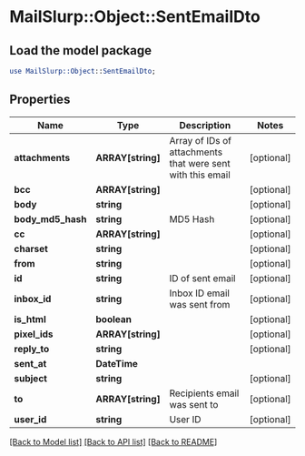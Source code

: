 # MailSlurp::Object::SentEmailDto

## Load the model package
```perl
use MailSlurp::Object::SentEmailDto;
```

## Properties
Name | Type | Description | Notes
------------ | ------------- | ------------- | -------------
**attachments** | **ARRAY[string]** | Array of IDs of attachments that were sent with this email | [optional] 
**bcc** | **ARRAY[string]** |  | [optional] 
**body** | **string** |  | [optional] 
**body_md5_hash** | **string** | MD5 Hash | [optional] 
**cc** | **ARRAY[string]** |  | [optional] 
**charset** | **string** |  | [optional] 
**from** | **string** |  | [optional] 
**id** | **string** | ID of sent email | [optional] 
**inbox_id** | **string** | Inbox ID email was sent from | [optional] 
**is_html** | **boolean** |  | [optional] 
**pixel_ids** | **ARRAY[string]** |  | [optional] 
**reply_to** | **string** |  | [optional] 
**sent_at** | **DateTime** |  | 
**subject** | **string** |  | [optional] 
**to** | **ARRAY[string]** | Recipients email was sent to | [optional] 
**user_id** | **string** | User ID | [optional] 

[[Back to Model list]](../README#documentation-for-models) [[Back to API list]](../README#documentation-for-api-endpoints) [[Back to README]](../README)


